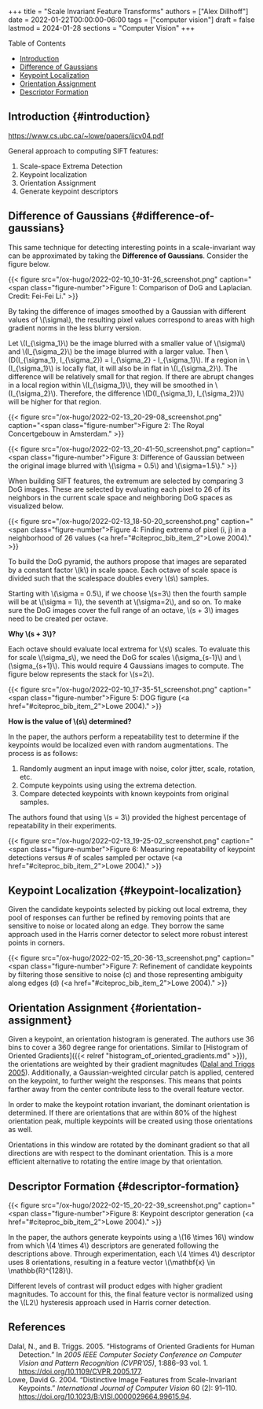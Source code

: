 +++
title = "Scale Invariant Feature Transforms"
authors = ["Alex Dillhoff"]
date = 2022-01-22T00:00:00-06:00
tags = ["computer vision"]
draft = false
lastmod = 2024-01-28
sections = "Computer Vision"
+++

<div class="ox-hugo-toc toc">

<div class="heading">Table of Contents</div>

- [Introduction](#introduction)
- [Difference of Gaussians](#difference-of-gaussians)
- [Keypoint Localization](#keypoint-localization)
- [Orientation Assignment](#orientation-assignment)
- [Descriptor Formation](#descriptor-formation)

</div>
<!--endtoc-->



## Introduction {#introduction}

<https://www.cs.ubc.ca/~lowe/papers/ijcv04.pdf>

General approach to computing SIFT features:

1.  Scale-space Extrema Detection
2.  Keypoint localization
3.  Orientation Assignment
4.  Generate keypoint descriptors


## Difference of Gaussians {#difference-of-gaussians}

This same technique for detecting interesting points in a scale-invariant way can be approximated by taking the **Difference of Gaussians**. Consider the figure below.

{{< figure src="/ox-hugo/2022-02-10_10-31-26_screenshot.png" caption="<span class=\"figure-number\">Figure 1: </span>Comparison of DoG and Laplacian. Credit: Fei-Fei Li." >}}

By taking the difference of images smoothed by a Gaussian with different values of \\(\sigma\\), the resulting pixel values correspond to areas with high gradient norms in the less blurry version.

Let \\(I\_{\sigma\_1}\\) be the image blurred with a smaller value of \\(\sigma\\) and \\(I\_{\sigma\_2}\\) be the image blurred with a larger value.
Then \\(D(I\_{\sigma\_1}, I\_{\sigma\_2}) = I\_{\sigma\_2} - I\_{\sigma\_1}\\).
If a region in \\(I\_{\sigma\_1}\\) is locally flat, it will also be in flat in \\(I\_{\sigma\_2}\\).
The difference will be relatively small for that region.
If there are abrupt changes in a local region within \\(I\_{\sigma\_1}\\), they will be smoothed in \\(I\_{\sigma\_2}\\).
Therefore, the difference \\(D(I\_{\sigma\_1}, I\_{\sigma\_2})\\) will be higher for that region.

{{< figure src="/ox-hugo/2022-02-13_20-29-08_screenshot.png" caption="<span class=\"figure-number\">Figure 2: </span>The Royal Concertgebouw in Amsterdam." >}}

{{< figure src="/ox-hugo/2022-02-13_20-41-50_screenshot.png" caption="<span class=\"figure-number\">Figure 3: </span>Difference of Gaussian between the original image blurred with \\(\sigma = 0.5\\) and \\(\sigma=1.5\\)." >}}

When building SIFT features, the extremum are selected by comparing 3 DoG images.
These are selected by evaluating each pixel to 26 of its neighbors in the current scale space and neighboring DoG spaces as visualized below.

{{< figure src="/ox-hugo/2022-02-13_18-50-20_screenshot.png" caption="<span class=\"figure-number\">Figure 4: </span>Finding extrema of pixel (i, j) in a neighborhood of 26 values (<a href=\"#citeproc_bib_item_2\">Lowe 2004</a>)." >}}

To build the DoG pyramid, the authors propose that images are separated by a constant factor \\(k\\) in scale space.
Each octave of scale space is divided such that the scalespace doubles every \\(s\\) samples.

Starting with \\(\sigma = 0.5\\), if we choose \\(s=3\\) then the fourth sample will be at \\(\sigma = 1\\), the seventh at \\(\sigma=2\\), and so on.
To make sure the DoG images cover the full range of an octave, \\(s + 3\\) images need to be created per octave.

**Why \\(s + 3\\)?**

Each octave should evaluate local extrema for \\(s\\) scales.
To evaluate this for scale \\(\sigma\_s\\), we need the DoG for scales \\(\sigma\_{s-1}\\) and \\(\sigma\_{s+1}\\).
This would require 4 Gaussians images to compute.
The figure below represents the stack for \\(s=2\\).

{{< figure src="/ox-hugo/2022-02-10_17-35-51_screenshot.png" caption="<span class=\"figure-number\">Figure 5: </span>DOG figure (<a href=\"#citeproc_bib_item_2\">Lowe 2004</a>)." >}}

**How is the value of \\(s\\) determined?**

In the paper, the authors perform a repeatability test to determine if the keypoints would be localized even with random augmentations. The process is as follows:

1.  Randomly augment an input image with noise, color jitter, scale, rotation, etc.
2.  Compute keypoints using using the extrema detection.
3.  Compare detected keypoints with known keypoints from original samples.

The authors found that using \\(s = 3\\) provided the highest percentage of repeatability in their experiments.

{{< figure src="/ox-hugo/2022-02-13_19-25-02_screenshot.png" caption="<span class=\"figure-number\">Figure 6: </span>Measuring repeatability of keypoint detections versus # of scales sampled per octave (<a href=\"#citeproc_bib_item_2\">Lowe 2004</a>)." >}}


## Keypoint Localization {#keypoint-localization}

Given the candidate keypoints selected by picking out local extrema, they pool of responses can further be refined
by removing points that are sensitive to noise or located along an edge. They borrow the same approach used in the Harris corner detector to select more robust interest points in corners.

{{< figure src="/ox-hugo/2022-02-15_20-36-13_screenshot.png" caption="<span class=\"figure-number\">Figure 7: </span>Refinement of candidate keypoints by filtering those sensitive to noise (c) and those representing ambiguity along edges (d) (<a href=\"#citeproc_bib_item_2\">Lowe 2004</a>)." >}}


## Orientation Assignment {#orientation-assignment}

Given a keypoint, an orientation histogram is generated. The authors use 36 bins to cover a 360 degree range for orientations.
Similar to [Histogram of Oriented Gradients]({{< relref "histogram_of_oriented_gradients.md" >}}), the orientations are weighted by their gradient magnitudes (<a href="#citeproc_bib_item_1">Dalal and Triggs 2005</a>).
Additionally, a Gaussian-weighted circular patch is applied, centered on the keypoint, to further weight the responses.
This means that points farther away from the center contribute less to the overall feature vector.

In order to make the keypoint rotation invariant, the dominant orientation is determined.
If there are orientations that are within 80% of the highest orientation peak, multiple keypoints will be created using those orientations as well.

Orientations in this window are rotated by the dominant gradient so that all directions are with respect to the dominant orientation.
This is a more efficient alternative to rotating the entire image by that orientation.


## Descriptor Formation {#descriptor-formation}

{{< figure src="/ox-hugo/2022-02-15_20-22-39_screenshot.png" caption="<span class=\"figure-number\">Figure 8: </span>Keypoint descriptor generation (<a href=\"#citeproc_bib_item_2\">Lowe 2004</a>)." >}}

In the paper, the authors generate keypoints using a \\(16 \times 16\\) window from which \\(4 \times 4\\) descriptors are generated following the descriptions above.
Through experimentation, each \\(4 \times 4\\) descriptor uses 8 orientations, resulting in a feature vector \\(\mathbf{x} \in \mathbb{R}^{128}\\).

Different levels of contrast will product edges with higher gradient magnitudes.
To account for this, the final feature vector is normalized using the \\(L2\\) hysteresis approach used in Harris corner detection.

## References

<style>.csl-entry{text-indent: -1.5em; margin-left: 1.5em;}</style><div class="csl-bib-body">
  <div class="csl-entry"><a id="citeproc_bib_item_1"></a>Dalal, N., and B. Triggs. 2005. “Histograms of Oriented Gradients for Human Detection.” In <i>2005 IEEE Computer Society Conference on Computer Vision and Pattern Recognition (CVPR’05)</i>, 1:886–93 vol. 1. <a href="https://doi.org/10.1109/CVPR.2005.177">https://doi.org/10.1109/CVPR.2005.177</a>.</div>
  <div class="csl-entry"><a id="citeproc_bib_item_2"></a>Lowe, David G. 2004. “Distinctive Image Features from Scale-Invariant Keypoints.” <i>International Journal of Computer Vision</i> 60 (2): 91–110. <a href="https://doi.org/10.1023/B:VISI.0000029664.99615.94">https://doi.org/10.1023/B:VISI.0000029664.99615.94</a>.</div>
</div>
